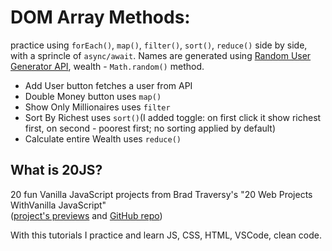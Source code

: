 # DOM Array Methods: 
practice using ```forEach()```, ```map()```, ```filter()```, ```sort()```, ```reduce()``` side by side, with a sprincle of ```async/await```.
Names are generated using [Random User Generator API](https://randomuser.me/), wealth - ```Math.random()``` method.

* Add User button fetches a user from API
* Double Money button uses ```map()```
* Show Only Millionaires uses ```filter```
* Sort By Richest uses ```sort()```(I added toggle: on first click it show richest first, on second - poorest first; no sorting applied by default)
* Calculate entire Wealth uses ```reduce()```

## What is 20JS?

20 fun Vanilla JavaScript projects from Brad Traversy's "20 Web Projects WithVanilla JavaScript" <br>
([project's previews](https://vanillawebprojects.com/) and [GitHub repo](https://github.com/bradtraversy/vanillawebprojects))

With this tutorials I practice and learn JS, CSS, HTML, VSCode, clean code.



